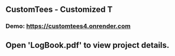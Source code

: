 ## CustomTees - Customized T

### Demo: https://customtees4.onrender.com
## Open 'LogBook.pdf' to view project details.
